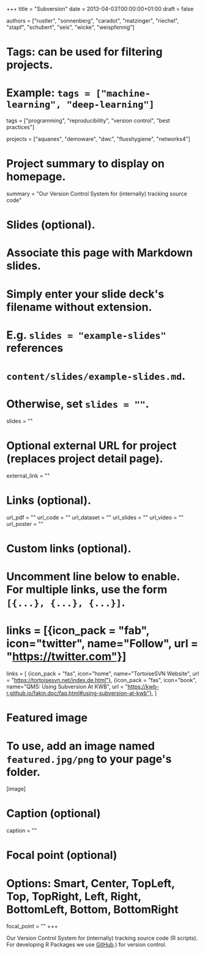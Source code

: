 +++
title = "Subversion"
date = 2013-04-03T00:00:00+01:00
draft = false

authors = ["rustler", "sonnenberg", "caradot", "matzinger", "riechel", "stapf", 
"schubert", "seis", "wicke", "weispfennig"]

# Tags: can be used for filtering projects.
# Example: `tags = ["machine-learning", "deep-learning"]`
tags = ["programming", "reproducibility", "version control", "best practices"]

projects = ["aquanes", "demoware", "dwc", "flusshygiene", "networks4"]

# Project summary to display on homepage.
summary = "Our Version Control System for (internally) tracking source code"

# Slides (optional).
#   Associate this page with Markdown slides.
#   Simply enter your slide deck's filename without extension.
#   E.g. `slides = "example-slides"` references 
#   `content/slides/example-slides.md`.
#   Otherwise, set `slides = ""`.
slides = ""

# Optional external URL for project (replaces project detail page).
external_link = ""

# Links (optional).
url_pdf = ""
url_code = ""
url_dataset = ""
url_slides = ""
url_video = ""
url_poster = ""

# Custom links (optional).
#   Uncomment line below to enable. For multiple links, use the form `[{...}, {...}, {...}]`.
# links = [{icon_pack = "fab", icon="twitter", name="Follow", url = "https://twitter.com"}]
links = [
{icon_pack = "fas", icon="home", name="TortoiseSVN Website",  url = "https://tortoisesvn.net/index.de.html"},
{icon_pack = "fas", icon="book", name="QMS: Using Subversion At KWB", url = "https://kwb-r.github.io/fakin.doc/faq.html#using-subversion-at-kwb"},
]
# Featured image
# To use, add an image named `featured.jpg/png` to your page's folder. 
[image]
  # Caption (optional)
  caption = ""

  # Focal point (optional)
  # Options: Smart, Center, TopLeft, Top, TopRight, Left, Right, BottomLeft, Bottom, BottomRight
  focal_point = ""
+++

Our Version Control System for (internally) tracking source code (R scripts). 
For developing R Packages we use [GitHub](../github/).) for version control.
